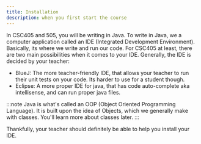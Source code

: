 ```yaml
---
title: Installation
description: when you first start the course
---
```


In CSC405 and 505, you will be writing in Java. To write in Java, we a computer application called an IDE (Integrated Development Environment). Basically, its where we write and run our code. For CSC405 at least, there are two main possibilities when it comes to your IDE. Generally, the IDE is decided by your teacher:
- BlueJ: The more teacher-friendly IDE, that allows your teacher to run their unit tests on your code. Its harder to use for a student though.
- Eclipse: A more proper IDE for java, that has code auto-complete aka intellisense, and can run proper java files. 

:::note
Java is what's called an OOP (Object Oriented Programming Language). It is built upon the idea of Objects, which we generally make with classes. You'll learn more about classes later.
:::

Thankfully, your teacher should definitely be able to help you install your IDE. 

<!-- ## Further reading

- Read [about how-to guides](https://diataxis.fr/how-to-guides/) in the Diátaxis framework -->
